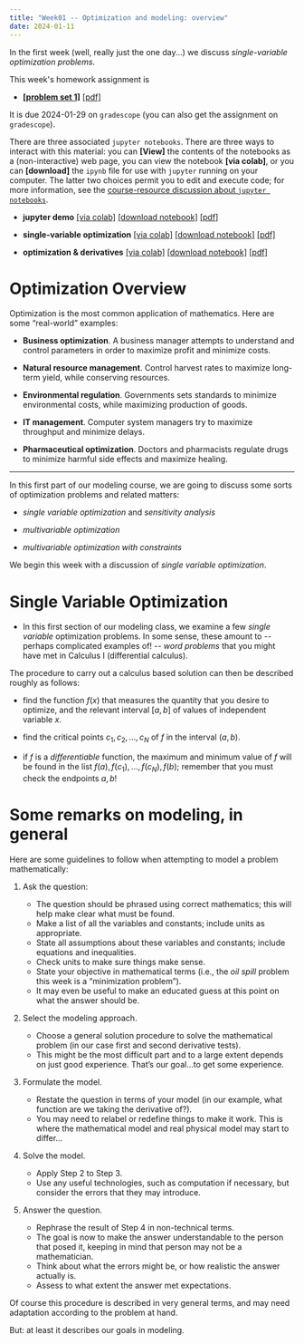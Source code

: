 ```yaml
---
title: "Week01 -- Optimization and modeling: overview"
date: 2024-01-11
---
```


In the first week (well, really just the one day...) we discuss
*single-variable optimization problems*.

This week's homework assignment is 

- [**[problem set 1]**](/course-assignments/PS1--2024-01-29.html) [[pdf]](/course-assignments/PS1--2024-01-29.pdf)

It is due 2024-01-29 on `gradescope` (you can also get the
assignment on `gradescope`).

There are three associated `jupyter notebooks`. There are three ways
to interact with this material: you can **[View]** the contents of the
notebooks as a (non-interactive) web page, you can view the notebook
**[via colab]**, or you can **[download]** the `ipynb` file for use
with `jupyter` running on your computer. The latter two choices permit
you to edit and execute code; for more information, see the
[course-resource discussion about `jupyter
notebooks`](/course-posts/resources--python-and-jupyter.html).

- **jupyter demo** [[via colab]](https://colab.research.google.com/github/gmcninch-tufts/2024-Sp-Math087/blob/main/course-notebooks/week01-00--demo-notebook.ipynb) 
   [[download notebook]](/course-notebooks/week01-00--demo-notebook.ipynb) 
   [[pdf]](/course-notebooks/week01-00--demo-notebook.pdf) 

- **single-variable optimization** 
  [[via colab]](https://colab.research.google.com/github/gmcninch-tufts/2024-Sp-Math087/blob/main/course-notebooks/week01-01--optimization.ipynb)
  [[download notebook]](/course-notebooks/week01-01--optimization.ipynb) 
  [[pdf]](/course-notebooks/week01-01--optimization.pdf)   

- **optimization & derivatives**
  [[via colab]](https://colab.research.google.com/github/gmcninch-tufts/2024-Sp-Math087/blob/main/course-notebooks/week01-02--optimization-and-derivatives.ipynb)
  [[download notebook]](/course-notebooks/week01-02--optimization-and-derivatives.ipynb)
  [[pdf]](/course-notebooks/week01-02--optimization-and-derivatives.pdf)  



# Optimization Overview

Optimization is the most common application of mathematics. Here are
some “real-world” examples:

-   **Business optimization**. A business manager attempts to understand
    and control parameters in order to maximize profit and minimize
    costs.

-   **Natural resource management**. Control harvest rates to maximize
    long-term yield, while conserving resources.

-   **Environmental regulation**. Governments sets standards to minimize
    environmental costs, while maximizing production of goods.

-   **IT management**. Computer system managers try to maximize
    throughput and minimize delays.

-   **Pharmaceutical optimization**. Doctors and pharmacists regulate
    drugs to minimize harmful side effects and maximize healing.

------

In this first part of our modeling course, we are going to discuss some
sorts of optimization problems and related matters:

-   *single variable optimization* and *sensitivity analysis*

-   *multivariable optimization*

-   *multivariable optimization with constraints*


We begin this week with a discussion of *single variable
optimization*.

# Single Variable Optimization

- In this first section of our modeling class, we examine a few
  *single variable* optimization problems. In some sense, these amount
  to -- perhaps complicated examples of! -- *word problems* that you
  might have met in Calculus I (differential calculus).

The procedure to carry out a calculus based solution can then be
described roughly as follows:

-   find the function $f(x)$ that measures the quantity that you desire
    to optimize, and the relevant interval $[a,b]$ of values of
    independent variable $x$.
	
-   find the critical points $c_1,c_2,\dots,c_N$ of $f$ in the interval
    $(a,b)$.
	
-   if $f$ is a *differentiable* function, the maximum and minimum value of
    $f$ will be found in the list $f(a),f(c_1),\dots,f(c_N),f(b)$;
    remember that you must check the endpoints $a,b$!


# Some remarks on modeling, in general

Here are some guidelines to follow when attempting to model a problem mathematically:

1.  Ask the question:
    -   The question should be phrased using correct mathematics; this
        will help make clear what must be found.
    -   Make a list of all the variables and constants; include units as
        appropriate.
    -   State all assumptions about these variables and constants;
        include equations and inequalities.
    -   Check units to make sure things make sense.
    -   State your objective in mathematical terms (i.e., the *oil
        spill* problem this week is a “minimization problem”).
    -   It may even be useful to make an educated guess at this point on
        what the answer should be. 
		

2.  Select the modeling approach.
    -   Choose a general solution procedure to solve the mathematical
        problem (in our case first and second derivative tests).
    -   This might be the most difficult part and to a large extent
        depends on just good experience. That’s our goal…to get some
        experience.  
		

3.  Formulate the model.
    -   Restate the question in terms of your model (in our example,
        what function are we taking the derivative of?).
    -   You may need to relabel or redefine things to make it work. This
        is where the mathematical model and real physical model may
        start to differ…
		
4.  Solve the model.
    -   Apply Step 2 to Step 3.
    -   Use any useful technologies, such as computation if necessary,
        but consider the errors that they may introduce.
		
5.  Answer the question.

    -   Rephrase the result of Step 4 in non-technical terms.
    -   The goal is now to make the answer understandable to the
        person that posed it, keeping in mind that person may not be a
        mathematician.
    -   Think about what the errors might be, or how realistic the
        answer actually is.
    -   Assess to what extent the answer met expectations.



Of course this procedure is described in very general terms, and may
need adaptation according to the problem at hand.  

But: at least it describes our goals in modeling.
